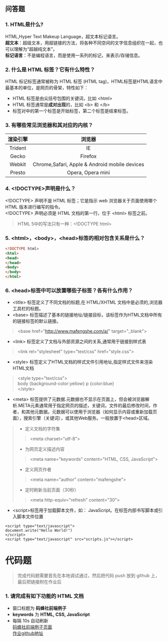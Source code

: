 ## 问答题
### 1. HTML是什么?  
HTML,Hyper Text Makeup Language，超文本标记语言。  
**超文本**：超级文本，用超链接的方法，将各种不同空间的文字信息组织在一起，也可以理解为“超越纯文本”。  
**标记语言**：不是编程语言，而是使用一系列的标记，来表示/存储信息。
### 2. 什么是 HTML 标签？它有什么特性？
HTML 标记标签通常被称为 HTML 标签 (HTML tag)，HTML标签是HTML语言中最基本的单位，是网页的骨架，特性如下：
* HTML 标签是由尖括号包围的关键词，比如 &lt;html>
* HTML 标签通常是**成对出现**的，比如 &lt;b> 和 &lt;/b>
* 标签对中的第一个标签是开始标签，第二个标签是结束标签。

### 3. 有哪些常见浏览器和其对应的内核？  
渲染引擎 | 浏览器
:-: | :-:  
Trident |	IE  
Gecko |	Firefox  
Webkit |	Chrome,Safari, Apple & Android   mobile devices
Presto |	Opera, Opera mini
### 4. &lt;!DOCTYPE>声明是什么？
&lt;!DOCTYPE> 声明不是 HTML 标签；它是指示 web 浏览器关于页面使用哪个 HTML 版本进行编写的指令。  
&lt;!DOCTYPE> 声明必须是 HTML 文档的第一行，位于 &lt;html> 标签之前。  
>HTML 5中的写法只有一种：&lt;!DOCTYPE html>
### 5. &lt;html>，&lt;body>，&lt;head>标签的相对包含关系是什么？
``` html
<!DOCTYPE html>
<html>
<head>
</head>
<body>
</body>
</html>
```
### 6. &lt;head>标签中可以放置哪些子标签？各有什么作用？

* &lt;title> 标签定义了不同文档的标题,在 HTML/XHTML 文档中是必须的,浏览器工具栏的标题。
* &lt;base> 标签描述了基本的链接地址/链接目标，该标签作为HTML文档中所有的链接标签的默认链接。
>&lt;base href="http://www.mafengshe.com/a/" target="_blank">
* &lt;link> 标签定义了文档与外部资源之间的关系,通常用于链接到样式表
>&lt;link rel="stylesheet" type="text/css" href="style.css">
* &lt;style> 标签定义了HTML文档的样式文件引用地址,指定样式文件来渲染HTML文档
>&lt;style type="text/css">  
  body {background-color:yellow}
  p {color:blue}  
  &lt;/style>
* &lt;meta> 标签提供了元数据.元数据也不显示在页面上，但会被浏览器解析.META元素通常用于指定网页的描述，关键词，文件的最后修改时间，作者，和其他元数据。元数据可以使用于浏览器（如何显示内容或重新加载页面），搜索引擎（关键词），或其他Web服务。一般放置于&lt;head>区域。
>* 定义文档的字符集
>>&lt;meta charset="utf-8">  
>* 为网页定义描述内容
>>&lt;meta name="keywords" content="HTML, CSS, JavaScript">  
>* 定义网页作者
>>&lt;meta name="author" content="mafengshe">  
>* 定时刷新当前页面（30秒）
>>&lt;meta http-equiv="refresh" content="30">
* &lt;script>标签用于加载脚本文件，如： JavaScript。在标签内部书写脚本或引入脚本文件位置
```
<script type="text/javascript">
document.write("Hello World!")
</script>
<script type="text/javascript" src="scripts.js"></script>
```
# 代码题
>完成代码题需要首先在本地调试通过，然后把代码 push 放到 github 上，最后把链接附在作业后
### 1. 请完成有如下功能的 HTML 文档
* 窗口标题为 **码蜂社前端例子**
* **keywords** 为 **HTML, CSS, JavaScript**
* 每隔 10s 自动刷新  
[码蜂社前端例子页面](https://zhouxv.github.io/mfs-homework/2.HTML%E7%BB%93%E6%9E%84/%E7%A0%81%E8%9C%82%E7%A4%BE%E5%89%8D%E7%AB%AF%E4%BE%8B%E5%AD%90.html)  
[作业github地址](https://github.com/zhouxv/mfs-homework/tree/master/2.HTML%E7%BB%93%E6%9E%84)